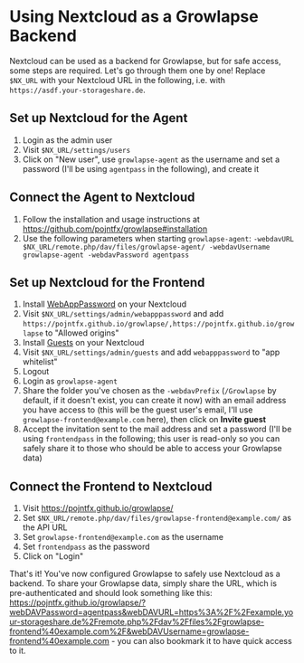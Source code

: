 # Using Nextcloud as a Growlapse Backend

Nextcloud can be used as a backend for Growlapse, but for safe access, some steps are required. Let's go through them one by one! Replace `$NX_URL` with your Nextcloud URL in the following, i.e. with `https://asdf.your-storageshare.de`.

## Set up Nextcloud for the Agent

1. Login as the admin user
2. Visit `$NX_URL/settings/users`
3. Click on "New user", use `growlapse-agent` as the username and set a password (I'll be using `agentpass` in the following), and create it

## Connect the Agent to Nextcloud

1. Follow the installation and usage instructions at https://github.com/pojntfx/growlapse#installation
2. Use the following parameters when starting `growlapse-agent`: `-webdavURL $NX_URL/remote.php/dav/files/growlapse-agent/ -webdavUsername growlapse-agent -webdavPassword agentpass`

## Set up Nextcloud for the Frontend

1. Install [WebAppPassword](https://apps.nextcloud.com/apps/webapppassword) on your Nextcloud
2. Visit `$NX_URL/settings/admin/webapppassword` and add `https://pojntfx.github.io/growlapse/,https://pojntfx.github.io/growlapse` to "Allowed origins"
3. Install [Guests](https://apps.nextcloud.com/apps/guests) on your Nextcloud
4. Visit `$NX_URL/settings/admin/guests` and add `webapppassword` to "app whitelist"
5. Logout
6. Login as `growlapse-agent`
7. Share the folder you've chosen as the `-webdavPrefix` (`/Growlapse` by default, if it doesn't exist, you can create it now) with an email address you have access to (this will be the guest user's email, I'll use `growlapse-frontend@example.com` here), then click on **Invite guest**
8. Accept the invitation sent to the mail address and set a password (I'll be using `frontendpass` in the following; this user is read-only so you can safely share it to those who should be able to access your Growlapse data)

## Connect the Frontend to Nextcloud

1. Visit https://pojntfx.github.io/growlapse/
2. Set `$NX_URL/remote.php/dav/files/growlapse-frontend@example.com/` as the API URL
3. Set `growlapse-frontend@example.com` as the username
4. Set `frontendpass` as the password
5. Click on "Login"

That's it! You've now configured Growlapse to safely use Nextcloud as a backend. To share your Growlapse data, simply share the URL, which is pre-authenticated and should look something like this: https://pojntfx.github.io/growlapse/?webDAVPassword=agentpass&webDAVURL=https%3A%2F%2Fexample.your-storageshare.de%2Fremote.php%2Fdav%2Ffiles%2Fgrowlapse-frontend%40example.com%2F&webDAVUsername=growlapse-frontend%40example.com - you can also bookmark it to have quick access to it.
